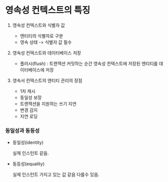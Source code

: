 # 영속성 컨텍스트의 특징

1. 영속성 컨텍스트와 식별자 값
      * 엔티티의 식별자로 구분
      * 영속 상태 -> 식별자 값 필수


2. 영속성 컨텍스트와 데이터베이스 저장
      * 플러시(flush) : 트랜잭션 커밋하는 순간 영속성 컨텍스트에 저장된 엔티티를 데이터베이스에 저장


3. 영속서 컨텍스트의 엔티티 관리의 장점
    * 1차 캐시
    * 동일성 보장
    * 트랜잭션을 지원하는 쓰기 지연
    * 변경 감지
    * 지연 로딩


### 동일성과 동등성
* 동일성(identity)

     실제 인스턴트 같음. 
     
* 동등성(equality)

     실제 인스턴트 가지고 있는 값 같음 다를수 있음. 
